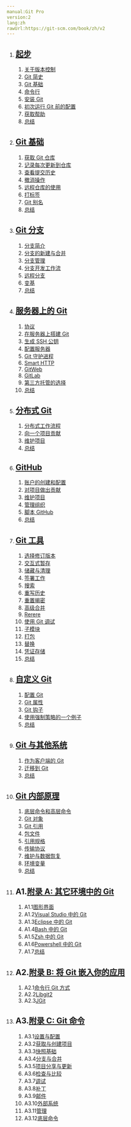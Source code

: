 ```yaml
---
manual:Git Pro
version:2
lang:zh
rawUrl:https://git-scm.com/book/zh/v2
---
```




1. ## [起步](%490 "")

	1. [关于版本控制](%490 "")
	1. [Git 简史](%491 "")
	1. [Git 基础](%492 "")
	1. [命令行](%493 "")
	1. [安装 Git](%494 "")
	1. [初次运行 Git 前的配置](%495 "")
	1. [获取帮助](%496 "")
	1. [总结](%497 "")
1. ## [Git 基础](%498 "")

	1. [获取 Git 仓库](%498 "")
	1. [记录每次更新到仓库](%499 "")
	1. [查看提交历史](%500 "")
	1. [撤消操作](%501 "")
	1. [远程仓库的使用](%502 "")
	1. [打标签](%503 "")
	1. [Git 别名](%504 "")
	1. [总结](%505 "")
1. ## [Git 分支](%506 "")

	1. [分支简介](%506 "")
	1. [分支的新建与合并](%507 "")
	1. [分支管理](%508 "")
	1. [分支开发工作流](%509 "")
	1. [远程分支](%510 "")
	1. [变基](%511 "")
	1. [总结](%512 "")
1. ## [服务器上的 Git](%513 "")

	1. [协议](%513 "")
	1. [在服务器上搭建 Git](%514 "")
	1. [生成 SSH 公钥](%515 "")
	1. [配置服务器](%516 "")
	1. [Git 守护进程](%517 "")
	1. [Smart HTTP](%518 "")
	1. [GitWeb](%519 "")
	1. [GitLab](%520 "")
	1. [第三方托管的选择](%521 "")
	1. [总结](%522 "")
1. ## [分布式 Git](%523 "")

	1. [分布式工作流程](%523 "")
	1. [向一个项目贡献](%524 "")
	1. [维护项目](%525 "")
	1. [总结](%526 "")
1. ## [GitHub](%527 "")

	1. [账户的创建和配置](%527 "")
	1. [对项目做出贡献](%528 "")
	1. [维护项目](%529 "")
	1. [管理组织](%530 "")
	1. [脚本 GitHub](%531 "")
	1. [总结](%532 "")
1. ## [Git 工具](%533 "")

	1. [选择修订版本](%533 "")
	1. [交互式暂存](%534 "")
	1. [储藏与清理](%535 "")
	1. [签署工作](%536 "")
	1. [搜索](%537 "")
	1. [重写历史](%538 "")
	1. [重置揭密](%539 "")
	1. [高级合并](%540 "")
	1. [Rerere](%541 "")
	1. [使用 Git 调试](%542 "")
	1. [子模块](%543 "")
	1. [打包](%544 "")
	1. [替换](%545 "")
	1. [凭证存储](%546 "")
	1. [总结](%547 "")
1. ## [自定义 Git](%548 "")

	1. [配置 Git](%548 "")
	1. [Git 属性](%549 "")
	1. [Git 钩子](%550 "")
	1. [使用强制策略的一个例子](%551 "")
	1. [总结](%552 "")
1. ## [Git 与其他系统](%553 "")

	1. [作为客户端的 Git](%553 "")
	1. [迁移到 Git](%554 "")
	1. [总结](%555 "")
1. ## [Git 内部原理](%556 "")

	1. [底层命令和高层命令](%556 "")
	1. [Git 对象](%557 "")
	1. [Git 引用](%558 "")
	1. [包文件](%559 "")
	1. [引用规格](%560 "")
	1. [传输协议](%561 "")
	1. [维护与数据恢复](%562 "")
	1. [环境变量](%563 "")
	1. [总结](%564 "")
1. ## A1.[附录 A: 其它环境中的 Git](%565 "")

	1. A1.1[图形界面](%565 "")
	1. A1.2[Visual Studio 中的 Git](%566 "")
	1. A1.3[Eclipse 中的 Git](%567 "")
	1. A1.4[Bash 中的 Git](%568 "")
	1. A1.5[Zsh 中的 Git](%569 "")
	1. A1.6[Powershell 中的 Git](%570 "")
	1. A1.7[总结](%571 "")
1. ## A2.[附录 B: 将 Git 嵌入你的应用](%572 "")

	1. A2.1[命令行 Git 方式](%572 "")
	1. A2.2[Libgit2](%573 "")
	1. A2.3[JGit](%574 "")
1. ## A3.[附录 C: Git 命令](%575 "")

	1. A3.1[设置与配置](%575 "")
	1. A3.2[获取与创建项目](%576 "")
	1. A3.3[快照基础](%577 "")
	1. A3.4[分支与合并](%578 "")
	1. A3.5[项目分享与更新](%579 "")
	1. A3.6[检查与比较](%580 "")
	1. A3.7[调试](%581 "")
	1. A3.8[补丁](%582 "")
	1. A3.9[邮件](%583 "")
	1. A3.10[外部系统](%584 "")
	1. A3.11[管理](%585 "")
	1. A3.12[底层命令](%586 "")

